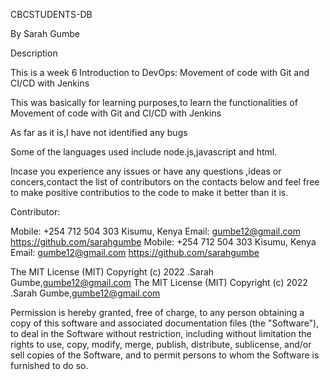 CBCSTUDENTS-DB

By Sarah Gumbe


Description


This is a week 6 Introduction to DevOps: Movement of code with Git and CI/CD with Jenkins


This was basically for learning purposes,to learn the functionalities of Movement of code with Git and CI/CD with Jenkins



As far as it is,I have not identified any bugs

Some of the languages used include node.js,javascript and html.


Incase you experience any issues or have any questions ,ideas or concers,contact the list of contributors on the contacts below and feel free to make positive
contributios to the code to make it better than it is.


Contributor:

Mobile: +254 712 504 303 Kisumu, Kenya Email: gumbe12@gmail.com https://github.com/sarahgumbe
Mobile: +254 712 504 303 Kisumu, Kenya Email: gumbe12@gmail.com https://github.com/sarahgumbe

The MIT License (MIT) Copyright (c) 2022 .Sarah Gumbe,gumbe12@gmail.com
The MIT License (MIT) Copyright (c) 2022 .Sarah Gumbe,gumbe12@gmail.com

Permission is hereby granted, free of charge, to any person obtaining a copy of this software and associated documentation files (the "Software"), to deal in the 
Software without restriction, including without limitation the rights to use, copy, modify, merge, publish, distribute, sublicense, and/or sell copies of the Software,
and to permit persons to whom the Software is furnished to do so.
